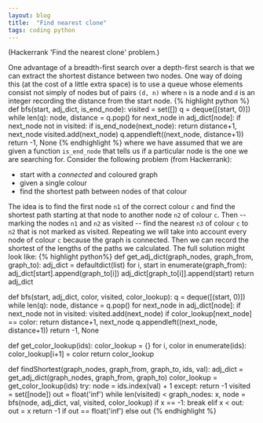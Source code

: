 ```yaml
---
layout: blog
title:  "Find nearest clone"
tags: coding python
---
```

(Hackerrank 'Find the nearest clone' problem.)

One advantage of a breadth-first search over a depth-first search is that we can extract the shortest distance between two nodes.
One way of doing this (at the cost of a little extra space) is to use a queue whose elements consist not simply of nodes but of pairs `(d, n)` where `n` is a node and `d` is an integer recording the distance from the start node.
{% highlight python %}
def bfs(start, adj_dict, is_end_node):
    visited = set([])
    q = deque([(start, 0)])
    while len(q):
        node, distance = q.pop()
        for next_node in adj_dict[node]:
            if next_node not in visited:
                if is_end_node(next_node):
                    return distance+1, next_node
                visited.add(next_node)
                q.appendleft((next_node, distance+1))
    return -1, None
{% endhighlight %}
where we have assumed that we are given a function `is_end_node` that tells us if a particular node is the one we are searching for.
Consider the following problem (from Hackerrank):
* start with a *connected* and coloured graph
* given a single colour
* find the shortest path between nodes of that colour

The idea is to find the first node `n1` of the correct colour `c` and find the shortest path starting at that node to another node `n2` of colour `c`.
Then -- marking the nodes `n1` and `n2` as visited -- find the nearest `n3` of colour `c` to `n2` that is not marked as visited.
Repeating we will take into account every node of colour `c` because the graph is connected.
Then we can record the shortest of the lengths of the paths we calculated.
The full solution might look like:
{% highlight python%}
def get_adj_dict(graph_nodes, graph_from, graph_to):
    adj_dict = defaultdict(list)
    for i, start in enumerate(graph_from):
        adj_dict[start].append(graph_to[i])
        adj_dict[graph_to[i]].append(start)
    return adj_dict

def bfs(start, adj_dict, color, visited, color_lookup):
    q = deque([(start, 0)])
    while len(q):
        node, distance = q.pop()
        for next_node in adj_dict[node]:
            if next_node not in visited:
                visited.add(next_node)
                if color_lookup[next_node] == color:
                    return distance+1, next_node
                q.appendleft((next_node, distance+1))
    return -1, None

def get_color_lookup(ids):
    color_lookup = {}
    for i, color in enumerate(ids):
        color_lookup[i+1] = color
    return color_lookup

def findShortest(graph_nodes, graph_from, graph_to, ids, val):
    adj_dict = get_adj_dict(graph_nodes, graph_from, graph_to)
    color_lookup = get_color_lookup(ids)
    try:
        node = ids.index(val) + 1
    except:
        return -1
    visited = set([node])
    out = float('inf')
    while len(visited) < graph_nodes:
        x, node = bfs(node, adj_dict, val, visited, color_lookup)
        if x == -1:
            break
        elif x < out:
            out = x
    return -1 if out == float('inf') else out
{% endhighlight %}